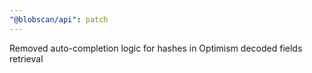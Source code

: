 ```yaml
---
"@blobscan/api": patch
---
```


Removed auto-completion logic for hashes in Optimism decoded fields retrieval

